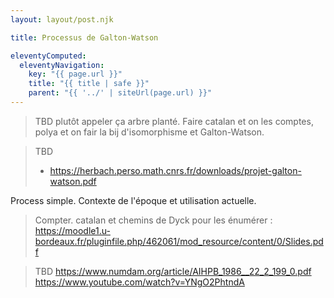 ```yaml
---
layout: layout/post.njk

title: Processus de Galton-Watson

eleventyComputed:
  eleventyNavigation:
    key: "{{ page.url }}"
    title: "{{ title | safe }}"
    parent: "{{ '../' | siteUrl(page.url) }}"
---
```


> TBD plutôt appeler ça arbre planté.
> Faire catalan et on les comptes, polya et on fair la bij d'isomorphisme et Galton-Watson.

> TBD
> - <https://herbach.perso.math.cnrs.fr/downloads/projet-galton-watson.pdf>
> 

Process simple. Contexte de l'époque et utilisation actuelle.

> Compter.
> catalan et chemins de Dyck pour les énumérer : <https://moodle1.u-bordeaux.fr/pluginfile.php/462061/mod_resource/content/0/Slides.pdf>

> TBD <https://www.numdam.org/article/AIHPB_1986__22_2_199_0.pdf>
> <https://www.youtube.com/watch?v=YNgO2PhtndA>